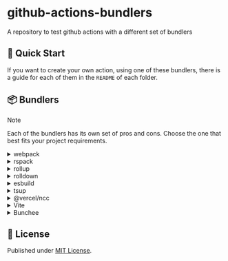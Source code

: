 # github-actions-bundlers

A repository to test github actions with a different set of bundlers

## 🚀 Quick Start

If you want to create your own action, using one of these bundlers, there is a guide for each of them in the `README` of each folder.

## 📦 Bundlers

> [!NOTE]
> Each of the bundlers has its own set of pros and cons. Choose the one that best fits your project requirements.

<details>
<summary>webpack</summary>

[webpack](https://webpack.js.org/) is a powerful and highly configurable module bundler for JavaScript applications. It can handle a wide variety of assets beyond JavaScript, making it popular for complex web applications.

### Pros

- Highly configurable
- Large plugin ecosystem
- Supports code splitting and dynamic imports

### Cons

- Can be complex to configure
- Slower build times for large projects

</details>

<details>
<summary>rspack</summary>

[rspack](https://rspack.dev) is a fast Rust-based JavaScript bundler, designed as a drop-in replacement for Webpack. It aims to provide Webpack-compatible features with significantly improved build performance.

### Pros

- Webpack-compatible API
- Faster build times
- Written in Rust for performance

### Cons

- Relatively new, ecosystem still growing
- May lack some advanced webpack features

</details>

<details>
<summary>rollup</summary>

[rollup](https://rollupjs.org) is a module bundler for JavaScript that excels at creating efficient, tree-shaken bundles. It's particularly well-suited for libraries and applications using ES modules.

### Pros

- Excellent for libraries and smaller projects
- Produces smaller bundle sizes
- Tree-shaking out of the box

### Cons

- Less suitable for large applications
- Fewer built-in features compared to webpack

</details>

<details>
<summary>rolldown</summary>

[rolldown](https://rolldown.rs) is a Rust-based JavaScript bundler that aims to have a Rollup compatible API. It leverages Rust's performance to deliver fast build times and efficient bundling for modern web projects.

### Pros

- Aims to be a drop-in replacement for Rollup
- Written in Rust for performance

### Cons

- Very new, may lack stability
- Limited ecosystem compared to established bundlers

</details>

<details>
<summary>esbuild</summary>

[esbuild](https://esbuild.github.io) is an extremely fast JavaScript bundler and minifier written in Go. It prioritizes speed and simplicity, offering quick build times for modern web projects.

### Pros

- Extremely fast build times
- Simple configuration
- Can be used as a library or standalone tool

### Cons

- Fewer features compared to traditional bundlers
- Limited plugin ecosystem

</details>

<details>
<summary>tsup</summary>

[tsup](https://github.com/egoist/tsup) is a zero-config TypeScript bundler designed for simplicity and speed. It can quickly bundle TypeScript projects into various output formats, handling both CommonJS and ES modules with minimal configuration required.

### Pros

- Built on top of esbuild for speed
- Zero-config TypeScript support
- Good for npm packages

### Cons

- Less flexible than lower-level tools
- May not suit complex application needs

</details>

<details>
<summary>@vercel/ncc</summary>

[@vercel/ncc](https://github.com/vercel/ncc) is a command-line tool that compiles a Node.js project into a single file, bundling all its dependencies. It simplifies deployment by creating a compact, self-contained executable that doesn't require separate node_modules.

### Pros

- Compiles Node.js projects into a single file
- Includes dependencies
- Optimized for serverless deployments

### Cons

- Limited to Node.js projects
- May not be suitable for browser-based applications

</details>

<details>
<summary>Vite</summary>

[Vite](https://vitejs.dev) is a fast, modern build tool for web development that leverages native ES modules for quick server start and instant hot module replacement. It supports multiple frameworks, optimizes production builds, and offers features like TypeScript and CSS pre-processing out of the box.

### Pros

- Extremely fast development server
- Uses Rollup for production builds
- Great out-of-the-box experience

### Cons

- Primarily designed for web applications, less suitable for libraries
- May require additional configuration for complex projects
</details>

<details>
<summary>Bunchee</summary>

[Bunchee](https://github.com/huozhi/bunchee) is a zero config bundler for ECMAScript and TypeScript packages. It is designed to be simple and fast, with a focus on ease of use and minimal configuration.

### Pros

- Uses Rollup and SWC under the hood
- Zero-config bundling

### Cons

- Newer project, may lack some features
</details>

## 📄 License

Published under [MIT License](./LICENSE).
